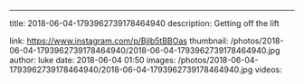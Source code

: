 ---
title: 2018-06-04-1793962739178464940
description: Getting off the lift

link: https://www.instagram.com/p/Bjlb5tBBOas
thumbnail: /photos/2018-06-04-1793962739178464940/2018-06-04-1793962739178464940.jpg
author: luke
date: 2018-06-04 01:50
images: /photos/2018-06-04-1793962739178464940/2018-06-04-1793962739178464940.jpg
videos: 
